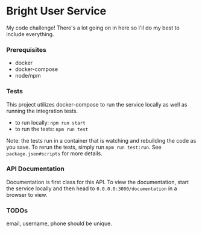 # Bright User Service

My code challenge! There's a lot going on in here so I'll do my best to include everything.

### Prerequisites

* docker
* docker-compose
* node/npm

### Tests

This project utilizes docker-compose to run the service locally as well as running the integration tests. 

* to run locally: `npm run start`
* to run the tests: `npm run test`

Note: the tests run in a container that is watching and rebuilding the code as you save. To rerun the tests, simply run `npm run test:run`. See `package.json#scripts` for more details.


### API Documentation

Documentation is first class for this API. To view the documentation, start the service locally and then head to `0.0.0.0:3000/documentation` in a browser to view.


### TODOs

email, username, phone should be unique. 
